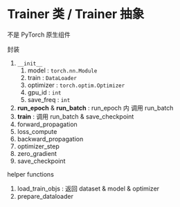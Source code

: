 # Trainer 类 / Trainer 抽象

不是 PyTorch 原生组件

封装
1. `__init__`
    1. model : `torch.nn.Module`
    2. train : `DataLoader`
    3. optimizer : `torch.optim.Optimizer`
    4. gpu_id : `int`
    5. save_freq : `int`
2. **run_epoch** & **run_batch** : run_epoch 内 调用 run_batch
3. **train** : 调用 run_batch & save_checkpoint
4. forward_propagation
5. loss_compute
6. backward_propagation
7. optimizer_step
8. zero_gradient
9. save_checkpoint


helper functions
1. load_train_objs : 返回 dataset & model & optimizer
2. prepare_dataloader





